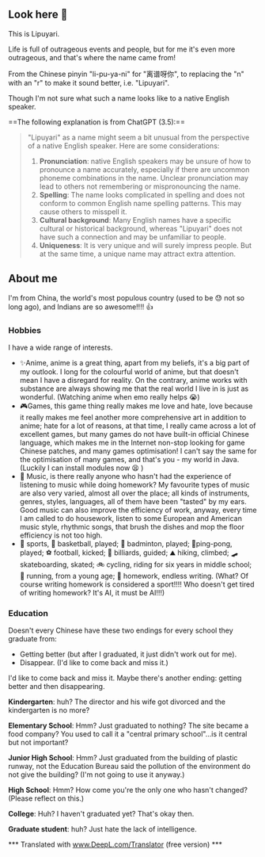 ## Look here 👋

This is Lipuyari.

Life is full of outrageous events and people, but for me it's even more outrageous, and that's where the name came from!

From the Chinese pinyin "li-pu-ya-ni" for "离谱呀你", to replacing the "n" with an "r" to make it sound better, i.e. "Lipuyari". 

Though I'm not sure what such a name looks like to a native English speaker.

==The following explanation is from ChatGPT (3.5):==

> "Lipuyari" as a name might seem a bit unusual from the perspective of a native English speaker. Here are some considerations:
>
> 1. **Pronunciation**: native English speakers may be unsure of how to pronounce a name accurately, especially if there are uncommon phoneme combinations in the name. Unclear pronunciation may lead to others not remembering or mispronouncing the name.
> 2. **Spelling**: The name looks complicated in spelling and does not conform to common English name spelling patterns. This may cause others to misspell it.
> 3. **Cultural background**: Many English names have a specific cultural or historical background, whereas "Lipuyari" does not have such a connection and may be unfamiliar to people.
> 4. **Uniqueness**: It is very unique and will surely impress people. But at the same time, a unique name may attract extra attention.



## About me

I'm from China, the world's most populous country (used to be 😓 not so long ago), and Indians are so awesome!!!! 👍

### Hobbies

I have a wide range of interests.

- ✨Anime, anime is a great thing, apart from my beliefs, it's a big part of my outlook. I long for the colourful world of anime, but that doesn't mean I have a disregard for reality. On the contrary, anime works with substance are always showing me that the real world I live in is just as wonderful. (Watching anime when emo really helps 😭)
- 🎮Games, this game thing really makes me love and hate, love because it really makes me feel another more comprehensive art in addition to anime; hate for a lot of reasons, at that time, I really came across a lot of excellent games, but many games do not have built-in official Chinese language, which makes me in the Internet non-stop looking for game Chinese patches, and many games optimisation! I can't say the same for the optimisation of many games, and that's you - my world in Java. (Luckily I can install modules now 😫 )
- 🎵 Music, is there really anyone who hasn't had the experience of listening to music while doing homework? My favourite types of music are also very varied, almost all over the place; all kinds of instruments, genres, styles, languages, all of them have been "tasted" by my ears. Good music can also improve the efficiency of work, anyway, every time I am called to do housework, listen to some European and American music style, rhythmic songs, that brush the dishes and mop the floor efficiency is not too high.
- 💪 sports, 🏀 basketball, played; 🏸 badminton, played; 🏓ping-pong, played; ⚽ football, kicked; 🎱 billiards, guided; ⛰ hiking, climbed; 🛹 skateboarding, skated; 🚲 cycling, riding for six years in middle school; 🏃‍ running, from a young age; 📖 homework, endless writing. (What? Of course writing homework is considered a sport!!!! Who doesn't get tired of writing homework? It's AI, it must be AI!!!)



### Education

Doesn't every Chinese have these two endings for every school they graduate from:

- Getting better (but after I graduated, it just didn't work out for me).
- Disappear. (I'd like to come back and miss it.)

I'd like to come back and miss it. Maybe there's another ending: getting better and then disappearing.

**Kindergarten**: huh? The director and his wife got divorced and the kindergarten is no more?

**Elementary School**: Hmm? Just graduated to nothing? The site became a food company? You used to call it a "central primary school"...is it central but not important?

**Junior High School**: Hmm? Just graduated from the building of plastic runway, not the Education Bureau said the pollution of the environment do not give the building? (I'm not going to use it anyway.)

**High School**: Hmm? How come you're the only one who hasn't changed? (Please reflect on this.)

**College**: Huh? I haven't graduated yet? That's okay then. 

**Graduate student**: huh? Just hate the lack of intelligence.


*** Translated with www.DeepL.com/Translator (free version) ***
